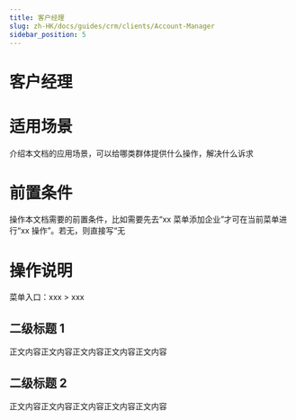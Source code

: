 ```yaml
---
title: 客户经理
slug: zh-HK/docs/guides/crm/clients/Account-Manager
sidebar_position: 5
---
```



# 客户经理

# 适用场景

介绍本文档的应用场景，可以给哪类群体提供什么操作，解决什么诉求

# 前置条件

操作本文档需要的前置条件，比如需要先去“xx 菜单添加企业”才可在当前菜单进行“xx 操作”。若无，则直接写“无

# 操作说明

菜单入口：xxx  > xxx

## 二级标题 1

正文内容正文内容正文内容正文内容正文内容

## 二级标题 2

正文内容正文内容正文内容正文内容正文内容

